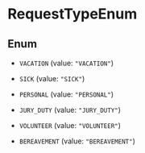 

# RequestTypeEnum

## Enum


* `VACATION` (value: `"VACATION"`)

* `SICK` (value: `"SICK"`)

* `PERSONAL` (value: `"PERSONAL"`)

* `JURY_DUTY` (value: `"JURY_DUTY"`)

* `VOLUNTEER` (value: `"VOLUNTEER"`)

* `BEREAVEMENT` (value: `"BEREAVEMENT"`)



